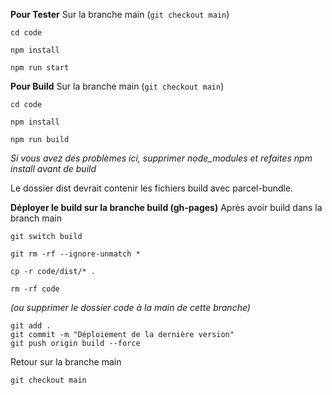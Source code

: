 **Pour Tester**
Sur la branche main (`git checkout main`)
```
cd code
```
```
npm install
```
```
npm run start
```

**Pour Build**
Sur la branche main (`git checkout main`)
```
cd code
```
```
npm install
```
```
npm run build
```
*Si vous avez des problèmes ici, supprimer node_modules et refaites npm install avant de build*

Le dossier dist devrait contenir les fichiers build avec parcel-bundle.

**Déployer le build sur la branche build (gh-pages)**
Après avoir build dans la branch main
```
git switch build
```
```
git rm -rf --ignore-unmatch *
```

```
cp -r code/dist/* .
```
```
rm -rf code
``` 
*(ou supprimer le dossier code à la main de cette branche)*
```
git add .
git commit -m "Déploiement de la dernière version"
git push origin build --force
```
Retour sur la branche main
```
git checkout main
```
